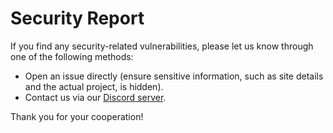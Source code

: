 # Security Report

If you find any security-related vulnerabilities, please let us know through one of the following methods:

- Open an issue directly (ensure sensitive information, such as site details and the actual project, is hidden).
- Contact us via our [Discord server](https://discord.gg/redot).

Thank you for your cooperation!
